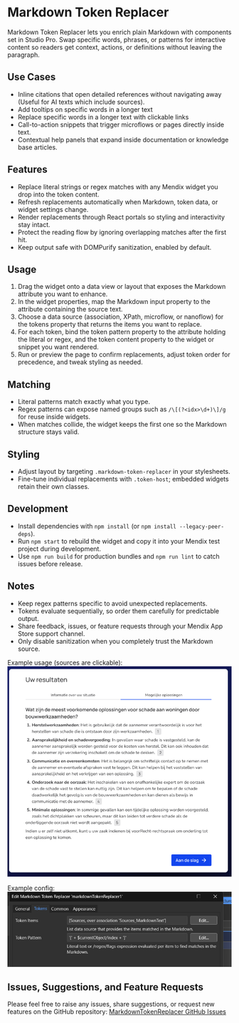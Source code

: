 # Markdown Token Replacer

Markdown Token Replacer lets you enrich plain Markdown with components set in Studio Pro. Swap specific words, phrases, or patterns for interactive content so readers get context, actions, or definitions without leaving the paragraph.

## Use Cases
- Inline citations that open detailed references without navigating away (Useful for AI texts which include sources).
- Add tooltips on specific words in a longer text
- Replace specific words in a longer text with clickable links
- Call-to-action snippets that trigger microflows or pages directly inside text.
- Contextual help panels that expand inside documentation or knowledge base articles.

## Features
- Replace literal strings or regex matches with any Mendix widget you drop into the token content.
- Refresh replacements automatically when Markdown, token data, or widget settings change.
- Render replacements through React portals so styling and interactivity stay intact.
- Protect the reading flow by ignoring overlapping matches after the first hit.
- Keep output safe with DOMPurify sanitization, enabled by default.

## Usage
1. Drag the widget onto a data view or layout that exposes the Markdown attribute you want to enhance.
2. In the widget properties, map the Markdown input property to the attribute containing the source text.
3. Choose a data source (association, XPath, microflow, or nanoflow) for the tokens property that returns the items you want to replace.
4. For each token, bind the token pattern property to the attribute holding the literal or regex, and the token content property to the widget or snippet you want rendered.
5. Run or preview the page to confirm replacements, adjust token order for precedence, and tweak styling as needed.

## Matching
- Literal patterns match exactly what you type.
- Regex patterns can expose named groups such as `/\[(?<idx>\d+)\]/g` for reuse inside widgets.
- When matches collide, the widget keeps the first one so the Markdown structure stays valid.

## Styling
- Adjust layout by targeting `.markdown-token-replacer` in your stylesheets.
- Fine-tune individual replacements with `.token-host`; embedded widgets retain their own classes.

## Development
- Install dependencies with `npm install` (or `npm install --legacy-peer-deps`).
- Run `npm start` to rebuild the widget and copy it into your Mendix test project during development.
- Use `npm run build` for production bundles and `npm run lint` to catch issues before release.

## Notes
- Keep regex patterns specific to avoid unexpected replacements.
- Tokens evaluate sequentially, so order them carefully for predictable output.
- Share feedback, issues, or feature requests through your Mendix App Store support channel.
- Only disable sanitization when you completely trust the Markdown source.

Example usage (sources are clickable):
![ExampleUsage](Implementation%20Example.png)

Example config:
![Replace token [1] in the text](Token%20Example.png)

## Issues, Suggestions, and Feature Requests

Please feel free to raise any issues, share suggestions, or request new features on the GitHub repository:
[MarkdownTokenReplacer GitHub Issues](https://github.com/fschuttegithub/MarkdownTokenReplacer/issues)






